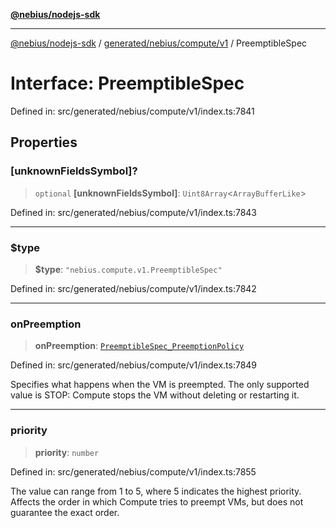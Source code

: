 [**@nebius/nodejs-sdk**](../../../../../README.md)

---

[@nebius/nodejs-sdk](../../../../../README.md) / [generated/nebius/compute/v1](../README.md) / PreemptibleSpec

# Interface: PreemptibleSpec

Defined in: src/generated/nebius/compute/v1/index.ts:7841

## Properties

### \[unknownFieldsSymbol\]?

> `optional` **\[unknownFieldsSymbol\]**: `Uint8Array`\<`ArrayBufferLike`\>

Defined in: src/generated/nebius/compute/v1/index.ts:7843

---

### $type

> **$type**: `"nebius.compute.v1.PreemptibleSpec"`

Defined in: src/generated/nebius/compute/v1/index.ts:7842

---

### onPreemption

> **onPreemption**: [`PreemptibleSpec_PreemptionPolicy`](../type-aliases/PreemptibleSpec_PreemptionPolicy.md)

Defined in: src/generated/nebius/compute/v1/index.ts:7849

Specifies what happens when the VM is preempted. The only supported value is STOP:
Compute stops the VM without deleting or restarting it.

---

### priority

> **priority**: `number`

Defined in: src/generated/nebius/compute/v1/index.ts:7855

The value can range from 1 to 5, where 5 indicates the highest priority.
Affects the order in which Compute tries to preempt VMs, but does not guarantee the exact order.
